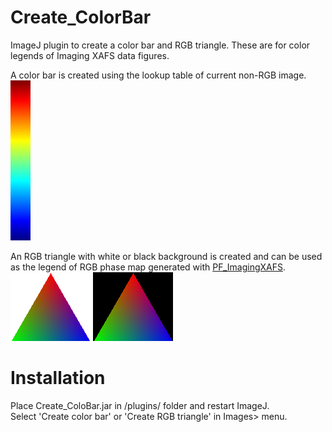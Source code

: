 # Create_ColorBar
ImageJ plugin to create a color bar and RGB triangle. These are for color legends of Imaging XAFS data figures.

A color bar is created using the lookup table of current non-RGB image.  
![ColorBar_Untitled.png](examples/ColorBar_Untitled.png)

An RGB triangle with white or black background is created and can be used as the legend of RGB phase map generated with 
[PF_ImagingXAFS](https://github.com/yasuotake1/Create_ColorBar "yasuotake1/Create_ColorBar: ImageJ plugin for Imaging XAFS data analysis at KEK-PF BL-15A1 and PF-AR NW2A.").  
![RGBtriagle_white.png](examples/RGBtriangle_white.png) ![RGBtriagle_black.png](examples/RGBtriangle_black.png)

# Installation
Place Create_ColoBar.jar in /plugins/ folder and restart ImageJ.  
Select 'Create color bar' or 'Create RGB triangle' in Images> menu.

